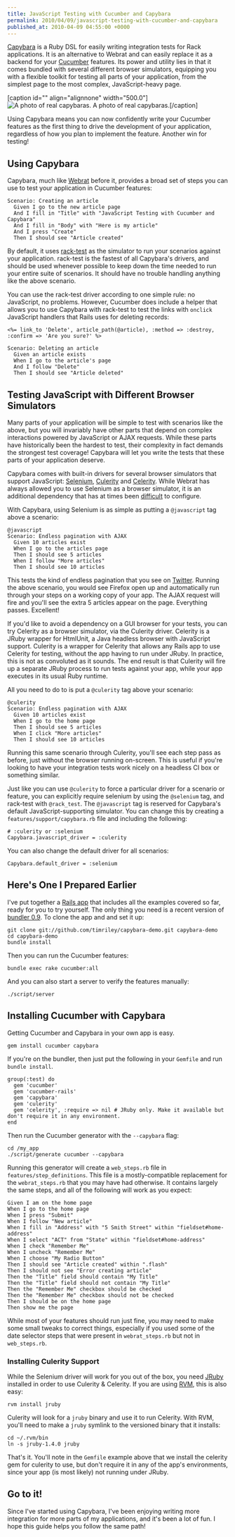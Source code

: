 ```yaml
---
title: JavaScript Testing with Cucumber and Capybara
permalink: 2010/04/09/javascript-testing-with-cucumber-and-capybara
published_at: 2010-04-09 04:55:00 +0000
---
```


[Capybara](http://github.com/jnicklas/capybara) is a Ruby DSL for easily writing integration tests for Rack applications. It is an alternative to Webrat and can easily replace it as a backend for your [Cucumber](http://cukes.info/) features. Its power and utility lies in that it comes bundled with several different browser simulators, equipping you with a flexible toolkit for testing all parts of your application, from the simplest page to the most complex, JavaScript-heavy page.

 [caption id="" align="alignnone" width="500.0"] ![A photo of real capybaras.](squarespace/images/ss/a7d850d3b04c.jpg) A photo of real capybaras.[/caption]

Using Capybara means you can now confidently write your Cucumber features as the first thing to drive the development of your application, regardless of how you plan to implement the feature. Another win for testing!

## Using Capybara

Capybara, much like [Webrat](http://github.com/brynary/webrat) before it, provides a broad set of steps you can use to test your application in Cucumber features:

```
Scenario: Creating an article
  Given I go to the new article page
  And I fill in "Title" with "JavaScript Testing with Cucumber and Capybara"
  And I fill in "Body" with "Here is my article"
  And I press "Create"
  Then I should see "Article created"
```

By default, it uses [rack-test](http://github.com/brynary/rack-test) as the simulator to run your scenarios against your application. rack-test is the fastest of all Capybara's drivers, and should be used whenever possible to keep down the time needed to run your entire suite of scenarios. It should have no trouble handling anything like the above scenario.

You can use the rack-test driver according to one simple rule: no JavaScript, no problems. However, Cucumber does include a helper that allows you to use Capybara with rack-test to test the links with `onclick` JavaScript handlers that Rails uses for deleting records:

```
<%= link_to 'Delete', article_path(@article), :method => :destroy, :confirm => 'Are you sure?' %>

Scenario: Deleting an article
  Given an article exists
  When I go to the article's page
  And I follow "Delete"
  Then I should see "Article deleted"
```

## Testing JavaScript with Different Browser Simulators

Many parts of your application will be simple to test with scenarios like the above, but you will invariably have other parts that depend on complex interactions powered by JavaScript or AJAX requests. While these parts have historically been the hardest to test, their complexity in fact demands the strongest test coverage! Capybara will let you write the tests that these parts of your application deserve.

Capybara comes with built-in drivers for several browser simulators that support JavaScript: [Selenium](http://seleniumhq.org/), [Culerity](http://github.com/langalex/culerity) and [Celerity](http://celerity.rubyforge.org/). While Webrat has always allowed you to use Selenium as a browser simulator, it is an additional dependency that has at times been [difficult](http://twitter.com/schlick/status/10258959861) to configure.

With Capybara, using Selenium is as simple as putting a `@javascript` tag above a scenario:

```
@javascript
Scenario: Endless pagination with AJAX
  Given 10 articles exist
  When I go to the articles page
  Then I should see 5 articles
  When I follow "More articles"
  Then I should see 10 articles
```

This tests the kind of endless pagination that you see on [Twitter](http://twitter.com/timriley). Running the above scenario, you would see Firefox open up and automatically run through your steps on a working copy of your app. The AJAX request will fire and you'll see the extra 5 articles appear on the page. Everything passes. Excellent!

If you'd like to avoid a dependency on a GUI browser for your tests, you can try Celerity as a browser simulator, via the Culerity driver. Celerity is a JRuby wrapper for HtmlUnit, a Java headless browser with JavaScript support. Culerity is a wrapper for Celerity that allows any Rails app to use Celerity for testing, without the app having to run under JRuby. In practice, this is not as convoluted as it sounds. The end result is that Culerity will fire up a separate JRuby process to run tests against your app, while your app executes in its usual Ruby runtime.

All you need to do to is put a `@culerity` tag above your scenario:

```
@culerity
Scenario: Endless pagination with AJAX
  Given 10 articles exist
  When I go to the home page
  Then I should see 5 articles
  When I click "More articles"
  Then I should see 10 articles
```

Running this same scenario through Culerity, you'll see each step pass as before, just without the browser running on-screen. This is useful if you're looking to have your integration tests work nicely on a headless CI box or something similar.

Just like you can use `@culerity` to force a particular driver for a scenario or feature, you can explicitly require selenium by using the `@selenium` tag, and rack-test with `@rack_test`. The `@javascript` tag is reserved for Capybara's default JavaScript-supporting simulator. You can change this by creating a `features/support/capybara.rb` file and including the following:

```
# :culerity or :selenium
Capybara.javascript_driver = :culerity
```

You can also change the default driver for all scenarios:

```
Capybara.default_driver = :selenium
```

## Here's One I Prepared Earlier

I've put together a [Rails app](http://github.com/timriley/capybara-demo) that includes all the examples covered so far, ready for you to try yourself. The only thing you need is a recent version of [bundler 0.9](http://gembundler.com/). To clone the app and and set it up:

```
git clone git://github.com/timriley/capybara-demo.git capybara-demo
cd capybara-demo
bundle install
```

Then you can run the Cucumber features:

```
bundle exec rake cucumber:all
```

And you can also start a server to verify the features manually:

```
./script/server
```

## Installing Cucumber with Capybara

Getting Cucumber and Capybara in your own app is easy.

```
gem install cucumber capybara
```

If you're on the bundler, then just put the following in your `Gemfile` and run `bundle install`.

```
group(:test) do
  gem 'cucumber'
  gem 'cucumber-rails'
  gem 'capybara'
  gem 'culerity'
  gem 'celerity', :require => nil # JRuby only. Make it available but don't require it in any environment.
end
```

Then run the Cucumber generator with the `--capybara` flag:

```
cd /my_app
./script/generate cucumber --capybara
```

Running this generator will create a `web_steps.rb` file in `features/step_definitions`. This file is a mostly-compatible replacement for the `webrat_steps.rb` that you may have had otherwise. It contains largely the same steps, and all of the following will work as you expect:

```
Given I am on the home page
When I go to the home page
When I press "Submit"
When I follow "New article"
When I fill in "Address" with "5 Smith Street" within "fieldset#home-address"
When I select "ACT" from "State" within "fieldset#home-address"
When I check "Remember Me"
When I uncheck "Remember Me"
When I choose "My Radio Button"
Then I should see "Article created" within ".flash"
Then I should not see "Error creating article"
Then the "Title" field should contain "My Title"
Then the "Title" field should not contain "My Title"
Then the "Remember Me" checkbox should be checked
Then the "Remember Me" checkbox should not be checked
Then I should be on the home page
Then show me the page
```

While most of your features should run just fine, you may need to make some small tweaks to correct things, especially if you used some of the date selector steps that were present in `webrat_steps.rb` but not in `web_steps.rb`.

### Installing Culerity Support

While the Selenium driver will work for you out of the box, you need [JRuby](http://jruby.org/) installed in order to use Culerity & Celerity. If you are using [RVM](http://rvm.beginrescueend.com/), this is also easy:

```
rvm install jruby
```

Culerity will look for a `jruby` binary and use it to run Celerity. With RVM, you'll need to make a `jruby` symlink to the versioned binary that it installs:

```
cd ~/.rvm/bin
ln -s jruby-1.4.0 jruby
```

That's it. You'll note in the `Gemfile` example above that we install the celerity gem for culerity to use, but don't require it in any of the app's environments, since your app (is most likely) not running under JRuby.

## Go to it!

Since I've started using Capybara, I've been enjoying writing more integration for more parts of my applications, and it's been a lot of fun. I hope this guide helps you follow the same path!

